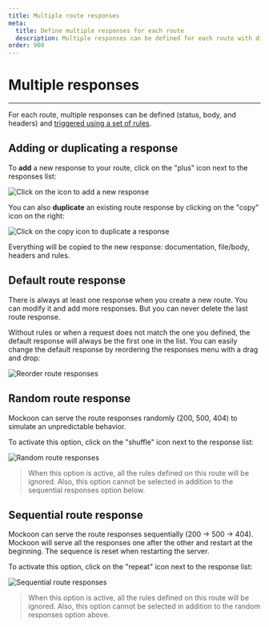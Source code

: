 ```yaml
---
title: Multiple route responses
meta:
  title: Define multiple responses for each route
  description: Multiple responses can be defined for each route with different body, headers and status. Learn how to create them and randomize them.
order: 900
---
```


# Multiple responses

---

For each route, multiple responses can be defined (status, body, and headers) and [triggered using a set of rules](docs:route-responses/dynamic-rules).

## Adding or duplicating a response

To **add** a new response to your route, click on the "plus" icon next to the responses list:

![Click on the icon to add a new response](/images/docs/v1.14.0-add-route-response.png)

You can also **duplicate** an existing route response by clicking on the "copy" icon on the right:

![Click on the copy icon to duplicate a response](/images/docs/v1.14.0-duplicate-route-response.png)

Everything will be copied to the new response: documentation, file/body, headers and rules.

## Default route response

There is always at least one response when you create a new route. You can modify it and add more responses. But you can never delete the last route response.

Without rules or when a request does not match the one you defined, the default response will always be the first one in the list. You can easily change the default response by reordering the responses menu with a drag and drop:

![Reorder route responses](/images/docs/v1.14.0-reorder-responses.png)

## Random route response

Mockoon can serve the route responses randomly (200, 500, 404) to simulate an unpredictable behavior.

To activate this option, click on the "shuffle" icon next to the response list:

![Random route responses](/images/docs/v1.14.0-random-route-responses.png)

> When this option is active, all the rules defined on this route will be ignored. Also, this option cannot be selected in addition to the sequential responses option below.

## Sequential route response

Mockoon can serve the route responses sequentially (200 → 500 → 404). Mockoon will serve all the responses one after the other and restart at the beginning. The sequence is reset when restarting the server.

To activate this option, click on the "repeat" icon next to the response list:

![Sequential route responses](/images/docs/v1.14.0-sequential-route-responses.png)

> When this option is active, all the rules defined on this route will be ignored. Also, this option cannot be selected in addition to the random responses option above.
